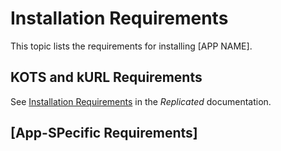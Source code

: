 # Installation Requirements

This topic lists the requirements for installing [APP NAME].

## KOTS and kURL Requirements

See [Installation Requirements](https://docs.replicated.com/enterprise/installing-general-requirements) in the _Replicated_ documentation.

## [App-SPecific Requirements]